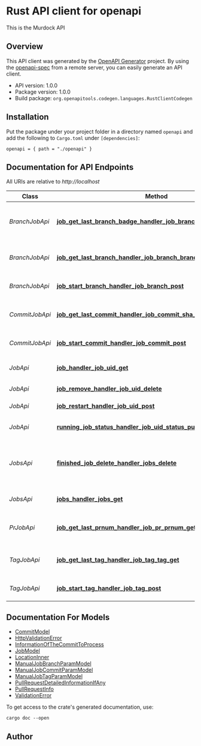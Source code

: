# Rust API client for openapi

This is the Murdock API


## Overview

This API client was generated by the [OpenAPI Generator](https://openapi-generator.tech) project.  By using the [openapi-spec](https://openapis.org) from a remote server, you can easily generate an API client.

- API version: 1.0.0
- Package version: 1.0.0
- Build package: `org.openapitools.codegen.languages.RustClientCodegen`

## Installation

Put the package under your project folder in a directory named `openapi` and add the following to `Cargo.toml` under `[dependencies]`:

```
openapi = { path = "./openapi" }
```

## Documentation for API Endpoints

All URIs are relative to *http://localhost*

Class | Method | HTTP request | Description
------------ | ------------- | ------------- | -------------
*BranchJobApi* | [**job_get_last_branch_badge_handler_job_branch_branch_badge_get**](docs/BranchJobApi.md#job_get_last_branch_badge_handler_job_branch_branch_badge_get) | **GET** /job/branch/{branch}/badge | Return the last job badge of the given branch
*BranchJobApi* | [**job_get_last_branch_handler_job_branch_branch_get**](docs/BranchJobApi.md#job_get_last_branch_handler_job_branch_branch_get) | **GET** /job/branch/{branch} | Return the last job of the given branch
*BranchJobApi* | [**job_start_branch_handler_job_branch_post**](docs/BranchJobApi.md#job_start_branch_handler_job_branch_post) | **POST** /job/branch | Start a manual job on a branch
*CommitJobApi* | [**job_get_last_commit_handler_job_commit_sha_get**](docs/CommitJobApi.md#job_get_last_commit_handler_job_commit_sha_get) | **GET** /job/commit/{sha} | Return the last job of the given commit
*CommitJobApi* | [**job_start_commit_handler_job_commit_post**](docs/CommitJobApi.md#job_start_commit_handler_job_commit_post) | **POST** /job/commit | Start a manual job on a tag
*JobApi* | [**job_handler_job_uid_get**](docs/JobApi.md#job_handler_job_uid_get) | **GET** /job/{uid} | Return the details of a job
*JobApi* | [**job_remove_handler_job_uid_delete**](docs/JobApi.md#job_remove_handler_job_uid_delete) | **DELETE** /job/{uid} | Remove a job
*JobApi* | [**job_restart_handler_job_uid_post**](docs/JobApi.md#job_restart_handler_job_uid_post) | **POST** /job/{uid} | Restart a finished job
*JobApi* | [**running_job_status_handler_job_uid_status_put**](docs/JobApi.md#running_job_status_handler_job_uid_status_put) | **PUT** /job/{uid}/status | Update the status of a running job
*JobsApi* | [**finished_job_delete_handler_jobs_delete**](docs/JobsApi.md#finished_job_delete_handler_jobs_delete) | **DELETE** /jobs | Removed finished jobs older than 'before' date
*JobsApi* | [**jobs_handler_jobs_get**](docs/JobsApi.md#jobs_handler_jobs_get) | **GET** /jobs | Return the list of all jobs
*PrJobApi* | [**job_get_last_prnum_handler_job_pr_prnum_get**](docs/PrJobApi.md#job_get_last_prnum_handler_job_pr_prnum_get) | **GET** /job/pr/{prnum} | Return the last job of the given PR number
*TagJobApi* | [**job_get_last_tag_handler_job_tag_tag_get**](docs/TagJobApi.md#job_get_last_tag_handler_job_tag_tag_get) | **GET** /job/tag/{tag} | Return the last job of the given tag
*TagJobApi* | [**job_start_tag_handler_job_tag_post**](docs/TagJobApi.md#job_start_tag_handler_job_tag_post) | **POST** /job/tag | Start a manual job on a tag


## Documentation For Models

 - [CommitModel](docs/CommitModel.md)
 - [HttpValidationError](docs/HttpValidationError.md)
 - [InformationOfTheCommitToProcess](docs/InformationOfTheCommitToProcess.md)
 - [JobModel](docs/JobModel.md)
 - [LocationInner](docs/LocationInner.md)
 - [ManualJobBranchParamModel](docs/ManualJobBranchParamModel.md)
 - [ManualJobCommitParamModel](docs/ManualJobCommitParamModel.md)
 - [ManualJobTagParamModel](docs/ManualJobTagParamModel.md)
 - [PullRequestDetailedInformationIfAny](docs/PullRequestDetailedInformationIfAny.md)
 - [PullRequestInfo](docs/PullRequestInfo.md)
 - [ValidationError](docs/ValidationError.md)


To get access to the crate's generated documentation, use:

```
cargo doc --open
```

## Author



